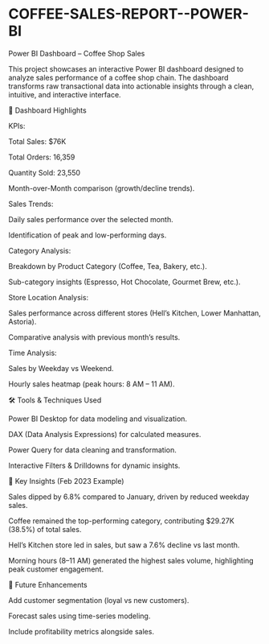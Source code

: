 # COFFEE-SALES-REPORT--POWER-BI
Power BI Dashboard – Coffee Shop Sales

This project showcases an interactive Power BI dashboard designed to analyze sales performance of a coffee shop chain. The dashboard transforms raw transactional data into actionable insights through a clean, intuitive, and interactive interface.

🔑 Dashboard Highlights

KPIs:

Total Sales: $76K

Total Orders: 16,359

Quantity Sold: 23,550

Month-over-Month comparison (growth/decline trends).

Sales Trends:

Daily sales performance over the selected month.

Identification of peak and low-performing days.

Category Analysis:

Breakdown by Product Category (Coffee, Tea, Bakery, etc.).

Sub-category insights (Espresso, Hot Chocolate, Gourmet Brew, etc.).

Store Location Analysis:

Sales performance across different stores (Hell’s Kitchen, Lower Manhattan, Astoria).

Comparative analysis with previous month’s results.

Time Analysis:

Sales by Weekday vs Weekend.

Hourly sales heatmap (peak hours: 8 AM – 11 AM).

🛠 Tools & Techniques Used

Power BI Desktop for data modeling and visualization.

DAX (Data Analysis Expressions) for calculated measures.

Power Query for data cleaning and transformation.

Interactive Filters & Drilldowns for dynamic insights.

📌 Key Insights (Feb 2023 Example)

Sales dipped by 6.8% compared to January, driven by reduced weekday sales.

Coffee remained the top-performing category, contributing $29.27K (38.5%) of total sales.

Hell’s Kitchen store led in sales, but saw a 7.6% decline vs last month.

Morning hours (8–11 AM) generated the highest sales volume, highlighting peak customer engagement.

🚀 Future Enhancements

Add customer segmentation (loyal vs new customers).

Forecast sales using time-series modeling.

Include profitability metrics alongside sales.
